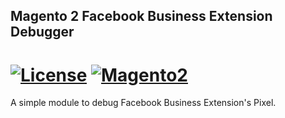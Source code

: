 ## Magento 2 Facebook Business Extension Debugger
[![License](https://img.shields.io/badge/License-BSD%203--Clause-blue.svg?style=for-the-badge)](https://opensource.org/licenses/BSD-3-Clause)
[![Magento2](https://img.shields.io/badge/-adobe_commerce-red?style=for-the-badge&logo=adobe)](https://opensource.org/licenses/BSD-3-Clause)
======

A simple module to debug Facebook Business Extension's Pixel.
